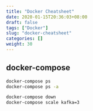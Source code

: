 ```yaml
---
title: "Docker Cheatsheet"
date: 2020-01-15T20:36:03+08:00
draft: false
tags: ["Docker"]
slug: "docker-cheatsheet"
categories: []
weight: 30
---
```


## docker-compose

```bash
docker-compose ps
docker-compose ps -a

docker-compose down
docker-compose scale kafka=3
```
